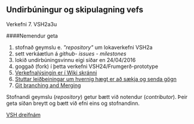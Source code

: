 ## Undirbúningur og skipulagning vefs
Verkefni 7. VSH2a3u 

####Nemendur geta 
<ol>
  <li>stofnað geymslu e. <i>"repository"</i> um lokaverkefni VSH2a</li>
  <li>sett verkáætlun á <i> github- issues - milestones</i></li>
  <li>lokið undirbúningsvinnu eigi síðar en 24/04/2016</li>
  <li>goggað (fork) í þetta verkefni VSH24/Frumgerð-prototype</li>
  <li><a href="https://github.com/VSH24/Frumgerd-prototype/wiki">Verkefnalýsingin er í Wiki skránni</a></li>
  <li><a href="https://github.com/VSH24/gru-verkefnalysing">Stuttar leiðbeiningar um hvernig hægt er að sækja og senda gögn</a></li>
  <li><a href="https://git-scm.com/book/en/v2/Git-Branching-Basic-Branching-and-Merging" target='_blank'> Git branching and Merging </a></li>
 </ol>
 
 Stofnandi geymslu (<i>repository</i>) getur bætt við notendur (<i>contributor</i>). 
 Þeir geta síðan breytt og bætt við efni eins og stofnandinn.

<a href='http://tskoli.org/dreifnam/'>VSH dreifnám</a>


